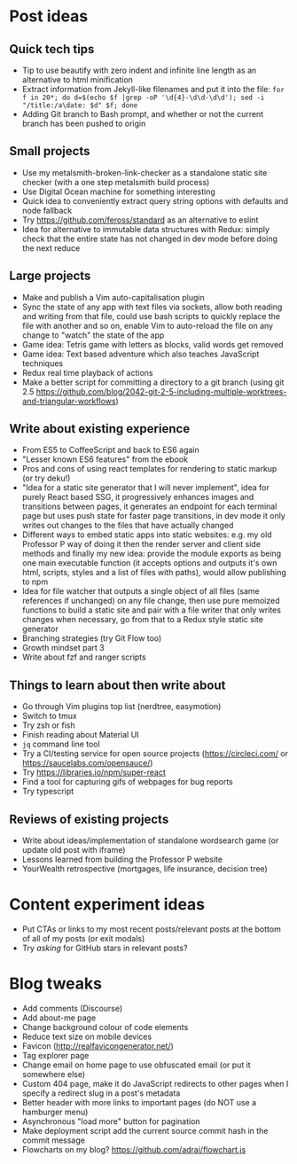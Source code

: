 # Post ideas

## Quick tech tips

- Tip to use beautify with zero indent and infinite line length as an alternative to html minification
- Extract information from Jekyll-like filenames and put it into the file: `for f in 20*; do d=$(echo $f |grep -oP '\d{4}-\d\d-\d\d'); sed -i "/title:/a\date: $d" $f; done`
- Adding Git branch to Bash prompt, and whether or not the current branch has been pushed to origin

## Small projects

- Use my metalsmith-broken-link-checker as a standalone static site checker (with a one step metalsmith build process)
- Use Digital Ocean machine for something interesting
- Quick idea to conveniently extract query string options with defaults and node fallback
- Try https://github.com/feross/standard as an alternative to eslint
- Idea for alternative to immutable data structures with Redux: simply check that the entire state has not changed in dev mode before doing the next reduce

## Large projects

- Make and publish a Vim auto-capitalisation plugin
- Sync the state of any app with text files via sockets, allow both reading and writing from that file, could use bash scripts to quickly replace the file with another and so on, enable Vim to auto-reload the file on any change to "watch" the state of the app
- Game idea: Tetris game with letters as blocks, valid words get removed 
- Game idea: Text based adventure which also teaches JavaScript techniques
- Redux real time playback of actions
- Make a better script for committing a directory to a git branch (using git 2.5 https://github.com/blog/2042-git-2-5-including-multiple-worktrees-and-triangular-workflows)

## Write about existing experience

- From ES5 to CoffeeScript and back to ES6 again
- "Lesser known ES6 features" from the ebook
- Pros and cons of using react templates for rendering to static markup (or try deku!)
- "Idea for a static site generator that I will never implement", idea for purely React based SSG, it progressively enhances images and transitions between pages, it generates an endpoint for each terminal page but uses push state for faster page transitions, in dev mode it only writes out changes to the files that have actually changed
- Different ways to embed static apps into static websites: e.g. my old Professor P way of doing it then the render server and client side methods and finally my new idea: provide the module exports as being one main executable function (it accepts options and outputs it's own html, scripts, styles and a list of files with paths), would allow publishing to npm
- Idea for file watcher that outputs a single object of all files (same references if unchanged) on any file change, then use pure memoized functions to build a static site and pair with a file writer that only writes changes when necessary, go from that to a Redux style static site generator
- Branching strategies (try Git Flow too)
- Growth mindset part 3
- Write about fzf and ranger scripts

## Things to learn about then write about

- Go through Vim plugins top list (nerdtree, easymotion)
- Switch to tmux
- Try zsh or fish
- Finish reading about Material UI
- `jq` command line tool
- Try a CI/testing service for open source projects (https://circleci.com/ or https://saucelabs.com/opensauce/)
- Try https://libraries.io/npm/super-react
- Find a tool for capturing gifs of webpages for bug reports 
- Try typescript

## Reviews of existing projects

- Write about ideas/implementation of standalone wordsearch game (or update old post with iframe)
- Lessons learned from building the Professor P website
- YourWealth retrospective (mortgages, life insurance, decision tree)

# Content experiment ideas

- Put CTAs or links to my most recent posts/relevant posts at the bottom of all of my posts (or exit modals)
- Try *asking* for GitHub stars in relevant posts?

# Blog tweaks

- Add comments (Discourse)
- Add about-me page
- Change background colour of code elements
- Reduce text size on mobile devices
- Favicon (http://realfavicongenerator.net/)
- Tag explorer page
- Change email on home page to use obfuscated email (or put it somewhere else)
- Custom 404 page, make it do JavaScript redirects to other pages when I specify a redirect slug in a post's metadata
- Better header with more links to important pages (do NOT use a hamburger menu)
- Asynchronous "load more" button for pagination
- Make deployment script add the current source commit hash in the commit message
- Flowcharts on my blog? https://github.com/adrai/flowchart.js
